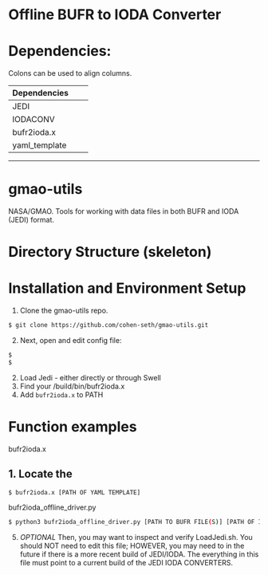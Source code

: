 # Offline BUFR to IODA Converter

# Dependencies:

Colons can be used to align columns.

| Dependencies  |               |       |
| ------------- |:-------------:| -----:|
| JEDI          |               |       |
| IODACONV      |               |       |
| bufr2ioda.x   |               |       |
| yaml_template |               |       |


---






# gmao-utils
NASA/GMAO. Tools for working with  data files in both BUFR and IODA (JEDI) format.

# Directory Structure (skeleton)

# Installation and Environment Setup

1. Clone the gmao-utils repo.
```sh
$ git clone https://github.com/cohen-seth/gmao-utils.git
```

2. Next, open and edit config file:
```sh
$
$
```
2. Load Jedi - either directly or through Swell
3. Find your /build/bin/bufr2ioda.x 
4. Add `bufr2ioda.x` to PATH

# Function examples

bufr2ioda.x
## 1. Locate the 
```sh
$ bufr2ioda.x [PATH OF YAML TEMPLATE]
```


bufr2ioda_offline_driver.py
```sh
$ python3 bufr2ioda_offline_driver.py [PATH TO BUFR FILE(S)] [PATH OF IODA FILE(S)] [PATH OF YAML TEMPLATE]
```

5. *OPTIONAL* Then, you may want to inspect and verify LoadJedi.sh. You should NOT need to edit this file; HOWEVER, you may need to in the future if there is a more recent build of JEDI/IODA. The everything in this file must point to a current build of the JEDI IODA CONVERTERS.
